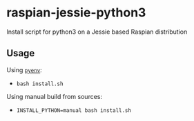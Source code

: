 # raspian-jessie-python3
Install script for python3 on a Jessie based Raspian distribution

## Usage

Using [`pyenv`](https://github.com/pyenv):
* `bash install.sh`

Using manual build from sources:
* `INSTALL_PYTHON=manual bash install.sh`
